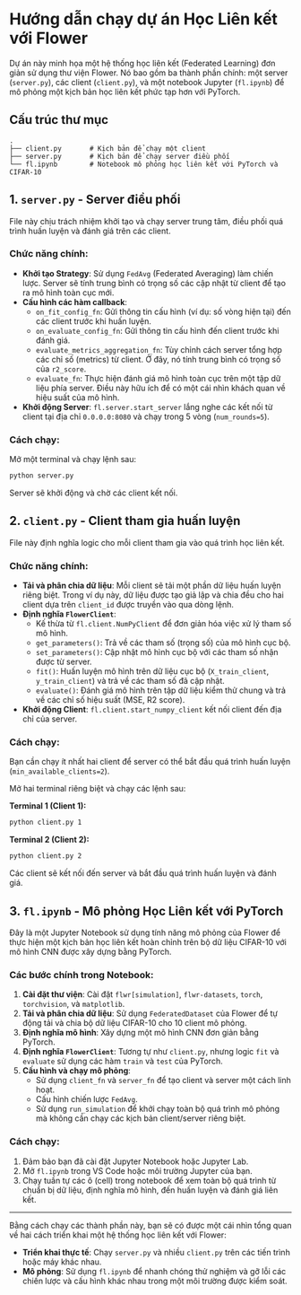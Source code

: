 # Hướng dẫn chạy dự án Học Liên kết với Flower

Dự án này minh họa một hệ thống học liên kết (Federated Learning) đơn giản sử dụng thư viện Flower. Nó bao gồm ba thành phần chính: một server (`server.py`), các client (`client.py`), và một notebook Jupyter (`fl.ipynb`) để mô phỏng một kịch bản học liên kết phức tạp hơn với PyTorch.

## Cấu trúc thư mục

```
.
├── client.py       # Kịch bản để chạy một client
├── server.py       # Kịch bản để chạy server điều phối
└── fl.ipynb        # Notebook mô phỏng học liên kết với PyTorch và CIFAR-10
```

## 1. `server.py` - Server điều phối

File này chịu trách nhiệm khởi tạo và chạy server trung tâm, điều phối quá trình huấn luyện và đánh giá trên các client.

### Chức năng chính:

- **Khởi tạo Strategy**: Sử dụng `FedAvg` (Federated Averaging) làm chiến lược. Server sẽ tính trung bình có trọng số các cập nhật từ client để tạo ra mô hình toàn cục mới.
- **Cấu hình các hàm callback**:
  - `on_fit_config_fn`: Gửi thông tin cấu hình (ví dụ: số vòng hiện tại) đến các client trước khi huấn luyện.
  - `on_evaluate_config_fn`: Gửi thông tin cấu hình đến client trước khi đánh giá.
  - `evaluate_metrics_aggregation_fn`: Tùy chỉnh cách server tổng hợp các chỉ số (metrics) từ client. Ở đây, nó tính trung bình có trọng số của `r2_score`.
  - `evaluate_fn`: Thực hiện đánh giá mô hình toàn cục trên một tập dữ liệu phía server. Điều này hữu ích để có một cái nhìn khách quan về hiệu suất của mô hình.
- **Khởi động Server**: `fl.server.start_server` lắng nghe các kết nối từ client tại địa chỉ `0.0.0.0:8080` và chạy trong 5 vòng (`num_rounds=5`).

### Cách chạy:

Mở một terminal và chạy lệnh sau:

```bash
python server.py
```

Server sẽ khởi động và chờ các client kết nối.

## 2. `client.py` - Client tham gia huấn luyện

File này định nghĩa logic cho mỗi client tham gia vào quá trình học liên kết.

### Chức năng chính:

- **Tải và phân chia dữ liệu**: Mỗi client sẽ tải một phần dữ liệu huấn luyện riêng biệt. Trong ví dụ này, dữ liệu được tạo giả lập và chia đều cho hai client dựa trên `client_id` được truyền vào qua dòng lệnh.
- **Định nghĩa `FlowerClient`**:
  - Kế thừa từ `fl.client.NumPyClient` để đơn giản hóa việc xử lý tham số mô hình.
  - `get_parameters()`: Trả về các tham số (trọng số) của mô hình cục bộ.
  - `set_parameters()`: Cập nhật mô hình cục bộ với các tham số nhận được từ server.
  - `fit()`: Huấn luyện mô hình trên dữ liệu cục bộ (`X_train_client`, `y_train_client`) và trả về các tham số đã cập nhật.
  - `evaluate()`: Đánh giá mô hình trên tập dữ liệu kiểm thử chung và trả về các chỉ số hiệu suất (MSE, R2 score).
- **Khởi động Client**: `fl.client.start_numpy_client` kết nối client đến địa chỉ của server.

### Cách chạy:

Bạn cần chạy ít nhất hai client để server có thể bắt đầu quá trình huấn luyện (`min_available_clients=2`).

Mở hai terminal riêng biệt và chạy các lệnh sau:

**Terminal 1 (Client 1):**

```bash
python client.py 1
```

**Terminal 2 (Client 2):**

```bash
python client.py 2
```

Các client sẽ kết nối đến server và bắt đầu quá trình huấn luyện và đánh giá.

## 3. `fl.ipynb` - Mô phỏng Học Liên kết với PyTorch

Đây là một Jupyter Notebook sử dụng tính năng mô phỏng của Flower để thực hiện một kịch bản học liên kết hoàn chỉnh trên bộ dữ liệu CIFAR-10 với mô hình CNN được xây dựng bằng PyTorch.

### Các bước chính trong Notebook:

1.  **Cài đặt thư viện**: Cài đặt `flwr[simulation]`, `flwr-datasets`, `torch`, `torchvision`, và `matplotlib`.
2.  **Tải và phân chia dữ liệu**: Sử dụng `FederatedDataset` của Flower để tự động tải và chia bộ dữ liệu CIFAR-10 cho 10 client mô phỏng.
3.  **Định nghĩa mô hình**: Xây dựng một mô hình CNN đơn giản bằng PyTorch.
4.  **Định nghĩa `FlowerClient`**: Tương tự như `client.py`, nhưng logic `fit` và `evaluate` sử dụng các hàm `train` và `test` của PyTorch.
5.  **Cấu hình và chạy mô phỏng**:
    -   Sử dụng `client_fn` và `server_fn` để tạo client và server một cách linh hoạt.
    -   Cấu hình chiến lược `FedAvg`.
    -   Sử dụng `run_simulation` để khởi chạy toàn bộ quá trình mô phỏng mà không cần chạy các kịch bản client/server riêng biệt.

### Cách chạy:

1.  Đảm bảo bạn đã cài đặt Jupyter Notebook hoặc Jupyter Lab.
2.  Mở `fl.ipynb` trong VS Code hoặc môi trường Jupyter của bạn.
3.  Chạy tuần tự các ô (cell) trong notebook để xem toàn bộ quá trình từ chuẩn bị dữ liệu, định nghĩa mô hình, đến huấn luyện và đánh giá liên kết.

---

Bằng cách chạy các thành phần này, bạn sẽ có được một cái nhìn tổng quan về hai cách triển khai một hệ thống học liên kết với Flower:
- **Triển khai thực tế**: Chạy `server.py` và nhiều `client.py` trên các tiến trình hoặc máy khác nhau.
- **Mô phỏng**: Sử dụng `fl.ipynb` để nhanh chóng thử nghiệm và gỡ lỗi các chiến lược và cấu hình khác nhau trong một môi trường được kiểm soát.
